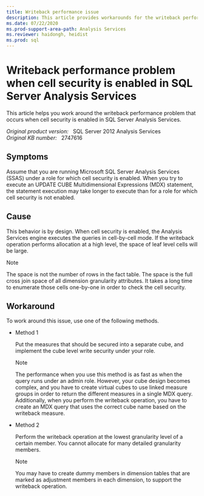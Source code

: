 ```yaml
---
title: Writeback performance issue
description: This article provides workarounds for the writeback performance problem that occurs when cell security is enabled in SQL Server Analysis Services.
ms.date: 07/22/2020
ms.prod-support-area-path: Analysis Services
ms.reviewer: haidongh, heidist
ms.prod: sql
---
```

# Writeback performance problem when cell security is enabled in SQL Server Analysis Services

This article helps you work around the writeback performance problem that occurs when cell security is enabled in SQL Server Analysis Services.

_Original product version:_ &nbsp; SQL Server 2012 Analysis Services  
_Original KB number:_ &nbsp; 2747616

## Symptoms

Assume that you are running Microsoft SQL Server Analysis Services (SSAS) under a role for which cell security is enabled. When you try to execute an UPDATE CUBE Multidimensional Expressions (MDX) statement, the statement execution may take longer to execute than for a role for which cell security is not enabled.

## Cause

This behavior is by design. When cell security is enabled, the Analysis Services engine executes the queries in cell-by-cell mode. If the writeback operation performs allocation at a high level, the space of leaf level cells will be large.

> [!NOTE]
> The space is not the number of rows in the fact table. The space is the full cross join space of all dimension granularity attributes. It takes a long time to enumerate those cells one-by-one in order to check the cell security.

## Workaround

To work around this issue, use one of the following methods.

- Method 1  

    Put the measures that should be secured into a separate cube, and implement the cube level write security under your role.

    > [!NOTE]
    > The performance when you use this method is as fast as when the query runs under an admin role. However, your cube design becomes complex, and you have to create virtual cubes to use linked measure groups in order to return the different measures in a single MDX query. Additionally, when you perform the writeback operation, you have to create an MDX query that uses the correct cube name based on the writeback measure.

- Method 2  

    Perform the writeback operation at the lowest granularity level of a certain member. You cannot allocate for many detailed granularity members.

    > [!NOTE]
    > You may have to create dummy members in dimension tables that are marked as adjustment members in each dimension, to support the writeback operation.
